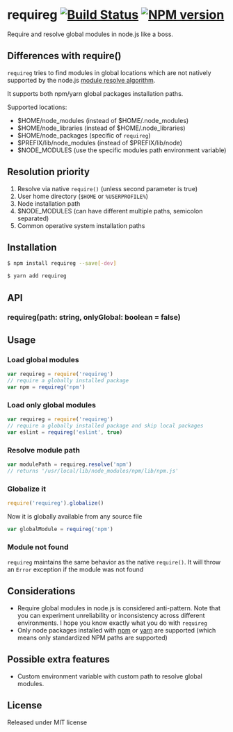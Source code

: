 # requireg  [![Build Status](https://secure.travis-ci.org/h2non/requireg.png?branch=master)][2] [![NPM version](https://badge.fury.io/js/requireg.png)][3]

Require and resolve global modules in node.js like a boss.

## Differences with require()

`requireg` tries to find modules in global locations which are
not natively supported by the node.js [module resolve algorithm][1]. 

It supports both npm/yarn global packages installation paths.

Supported locations:

- $HOME/node_modules (instead of $HOME/.node_modules)
- $HOME/node_libraries (instead of $HOME/.node_libraries)
- $HOME/node_packages (specific of `requireg`)
- $PREFIX/lib/node_modules (instead of $PREFIX/lib/node)
- $NODE_MODULES (use the specific modules path environment variable)

## Resolution priority

1. Resolve via native `require()` (unless second parameter is true)
2. User home directory (`$HOME` or `%USERPROFILE%`)
3. Node installation path
4. $NODE_MODULES (can have different multiple paths, semicolon separated)
5. Common operative system installation paths

## Installation

```bash
$ npm install requireg --save[-dev]
```

```bash
$ yarn add requireg
```

## API

### requireg(path: string, onlyGlobal: boolean = false)

## Usage

### Load global modules

```js
var requireg = require('requireg')
// require a globally installed package
var npm = requireg('npm')
```

### Load only global modules

```js
var requireg = require('requireg')
// require a globally installed package and skip local packages
var eslint = requireg('eslint', true)
```

### Resolve module path

```js
var modulePath = requireg.resolve('npm')
// returns '/usr/local/lib/node_modules/npm/lib/npm.js'
```

### Globalize it

```js
require('requireg').globalize()
```

Now it is globally available from any source file

```js
var globalModule = requireg('npm')
```

### Module not found

`requireg` maintains the same behavior as the native `require()`.
It will throw an `Error` exception if the module was not found

## Considerations

- Require global modules in node.js is considered anti-pattern.
Note that you can experiment unreliability or inconsistency across different environments.
I hope you know exactly what you do with `requireg`
- Only node packages installed with [npm](https://npmjs.org) or [yarn](https://yarnpkg.com) are supported (which means only standardized NPM paths are supported)

## Possible extra features

- Custom environment variable with custom path to resolve global modules.

## License

Released under MIT license

[1]: http://nodejs.org/docs/latest/api/modules.html#modules_all_together
[2]: http://travis-ci.org/h2non/requireg
[3]: http://badge.fury.io/js/requireg
